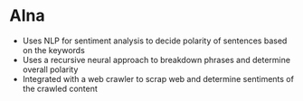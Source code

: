 # AIna
- Uses NLP for sentiment analysis to decide polarity of sentences based on the keywords
- Uses a recursive neural approach to breakdown phrases and determine overall polarity
- Integrated with a web crawler to scrap web and determine sentiments of the crawled content
